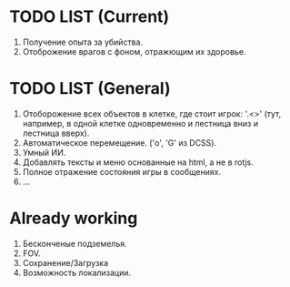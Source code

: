 # TODO LIST (Current)

1. Получение опыта за убийства.
2. Отоброжение врагов с фоном, отражющим их здоровье.

# TODO LIST (General)

1. Отоборожение всех объектов в клетке, где стоит игрок: '.<>' (тут, например, в одной клетке одновременно и лестница вниз и лестница вверх).
2. Автоматическое перемещение. ('o', 'G' из DCSS).
5. Умный ИИ.
6. Добавлять тексты и меню основанные на html, а не в rotjs.
7. Полное отражение состояния игры в сообщениях.
3. ...

# Already working

1. Бесконченые подземелья.
2. FOV.
1. Сохранение/Загрузка
2. Возможность локализации.
